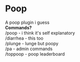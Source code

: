 # Poop
A poop plugin i guess<br />
**Commands?**<br />
/poop - i think it's self explanatory<br />
/diarrhea - this too<br />
/plunge - lunge but poopy<br />
/pa - admin commands<br />
/toppoop - poop leaderboard

